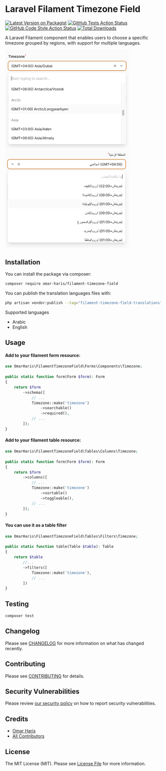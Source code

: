 # Laravel Filament Timezone Field

[![Latest Version on Packagist](https://img.shields.io/packagist/v/omar-haris/filament-timezone-field.svg?style=flat-square)](https://packagist.org/packages/omar-haris/filament-timezone-field)
[![GitHub Tests Action Status](https://img.shields.io/github/actions/workflow/status/omar-haris/filament-timezone-field/run-tests.yml?branch=main&label=tests&style=flat-square)](https://github.com/omar-haris/filament-timezone-field/actions?query=workflow%3Arun-tests+branch%3Amain)
[![GitHub Code Style Action Status](https://img.shields.io/github/actions/workflow/status/omar-haris/filament-timezone-field/fix-php-code-style-issues.yml?branch=main&label=code%20style&style=flat-square)](https://github.com/omar-haris/filament-timezone-field/actions?query=workflow%3A"Fix+PHP+code+style+issues"+branch%3Amain)
[![Total Downloads](https://img.shields.io/packagist/dt/omar-haris/filament-timezone-field.svg?style=flat-square)](https://packagist.org/packages/omar-haris/filament-timezone-field)

A Laravel Filament component that enables users to choose a specific timezone grouped by regions, with support for multiple languages.

<img src="./docs/timezone.png" width="400"/> <img src="./docs/timezone-arabic.png" width="400"/>

## Installation

You can install the package via composer:

```bash
composer require omar-haris/filament-timezone-field
```
You can publish the translation languages files with:

```bash
php artisan vendor:publish --tag="filament-timezone-field-translations"
```
Supported languages

- Arabic
- English

## Usage

#### Add to your filament form resource:

```php
use OmarHaris\FilamentTimezoneField\Forms\Components\Timezone;
 
public static function form(Form $form): Form
{
    return $form
        ->schema([
            // ...
            Timezone::make('timezone')
                ->searchable()
                ->required(),
            // ...
        ]);
}
```

#### Add to your filament table resource:

```php
use OmarHaris\FilamentTimezoneField\Tables\Columns\Timezone;
 
public static function form(Form $form): Form
{
    return $form
        ->columns([
            // ...
            Timezone::make('timezone')
                ->sortable()
                ->toggleable(),
            // ...
        ]);
}
```

#### You can use it as a table filter
```php
use OmarHaris\FilamentTimezoneField\Tables\Filters\Timezone;

public static function table(Table $table): Table
{
    return $table
        //...
        ->filters([
            Timezone::make('timezone'),
            // ...
        ])
}
```

## Testing

```bash
composer test
```

## Changelog

Please see [CHANGELOG](CHANGELOG.md) for more information on what has changed recently.

## Contributing

Please see [CONTRIBUTING](CONTRIBUTING.md) for details.

## Security Vulnerabilities

Please review [our security policy](../../security/policy) on how to report security vulnerabilities.

## Credits

- [Omar Haris](https://github.com/omar-haris)
- [All Contributors](../../contributors)

## License

The MIT License (MIT). Please see [License File](LICENSE.md) for more information.
